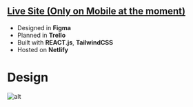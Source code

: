 ## [Live Site (Only on Mobile at the moment)](https://fervent-swirles-43939b.netlify.app/)

- Designed in **Figma**
- Planned in **Trello**
- Built with **REACT.js**, **TailwindCSS**
- Hosted on **Netlify**

# Design

![alt](https://i.imgur.com/sEtcbyL.png)
